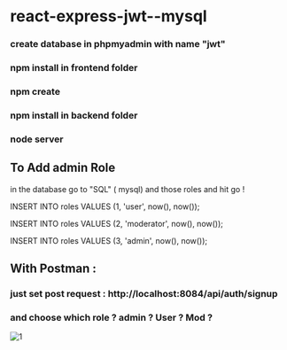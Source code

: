 # react-express-jwt--mysql

### create database in phpmyadmin with name "jwt"

### npm install in frontend folder

### npm create

### npm install in backend folder

### node server 


## To Add admin Role 

in the database  go to  "SQL" ( mysql) and those roles and hit go !

INSERT INTO roles VALUES (1, 'user', now(), now());  <br/>

INSERT INTO roles VALUES (2, 'moderator', now(), now()); <br/>

INSERT INTO roles VALUES (3, 'admin', now(), now()); <br/>


## With Postman :

### just set post request : http://localhost:8084/api/auth/signup 

### and choose which role ? admin ? User ? Mod ?

![1](https://user-images.githubusercontent.com/71633887/216120652-cc3f724c-1650-4d93-bd62-dc3c5e4c9997.jpg)
